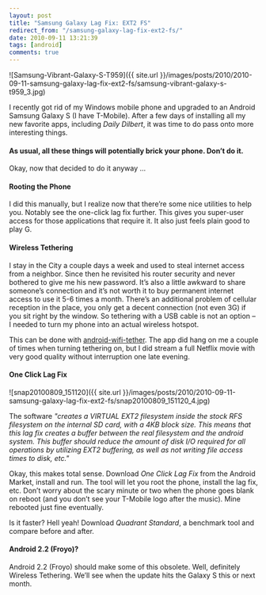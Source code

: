 ```yaml
---
layout: post
title: "Samsung Galaxy Lag Fix: EXT2 FS"
redirect_from: "/samsung-galaxy-lag-fix-ext2-fs/"
date: 2010-09-11 13:21:39
tags: [android]
comments: true
---
```


![Samsung-Vibrant-Galaxy-S-T959]({{ site.url }}/images/posts/2010/2010-09-11-samsung-galaxy-lag-fix-ext2-fs/samsung-vibrant-galaxy-s-t959_3.jpg)

I recently got rid of my Windows mobile phone and upgraded to an Android Samsung Galaxy S (I have T-Mobile). After a few days of installing all my new favorite apps, including _Daily Dilbert_, it was time to do pass onto more interesting things.

#### As usual, all these things will potentially brick your phone. Don’t do it.

Okay, now that decided to do it anyway ...

#### Rooting the Phone

I did this manually, but I realize now that there’re some nice utilities to help you. Notably see the one-click lag fix further. This gives you super-user access for those applications that require it. It also just feels plain good to play G.

#### Wireless Tethering

I stay in the City a couple days a week and used to steal internet access from a neighbor. Since then he revisited his router security and never bothered to give me his new password. It’s also a little awkward to share someone’s connection and it’s not worth it to buy permanent internet access to use it 5-6 times a month. There’s an additional problem of cellular reception in the place, you only get a decent connection (not even 3G) if you sit right by the window. So tethering with a USB cable is not an option – I needed to turn my phone into an actual wireless hotspot.

This can be done with [android-wifi-tether](http://code.google.com/p/android-wifi-tether). The app did hang on me a couple of times when turning tethering on, but I did stream a full Netflix movie with very good quality without interruption one late evening.

#### One Click Lag Fix

![snap20100809_151120]({{ site.url }}/images/posts/2010/2010-09-11-samsung-galaxy-lag-fix-ext2-fs/snap20100809_151120_4.jpg)

The software _"creates a VIRTUAL EXT2 filesystem inside the stock RFS filesystem on the internal SD card, with a 4KB block size. This means that this lag fix creates a buffer between the real filesystem and the android system. This buffer should reduce the amount of disk I/O required for all operations by utilizing EXT2 buffering, as well as not writing file access times to disk, etc."_

Okay, this makes total sense. Download _One Click Lag Fix_ from the Android Market, install and run. The tool will let you root the phone, install the lag fix, etc. Don’t worry about the scary minute or two when the phone goes blank on reboot (and you don’t see your T-Mobile logo after the music). Mine rebooted just fine eventually.

Is it faster? Hell yeah! Download _Quadrant Standard_, a benchmark tool and compare before and after.

#### Android 2.2 (Froyo)?

Android 2.2 (Froyo) should make some of this obsolete. Well, definitely Wireless Tethering. We’ll see when the update hits the Galaxy S this or next month.

